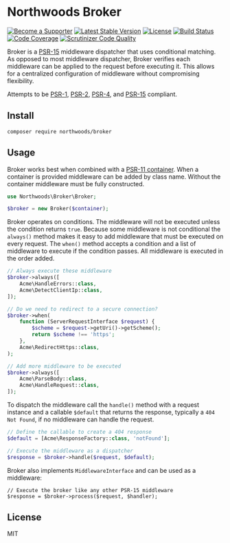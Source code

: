Northwoods Broker
=================

[![Become a Supporter](https://img.shields.io/badge/patreon-sponsor%20me-e6461a.svg)](https://www.patreon.com/shadowhand)
[![Latest Stable Version](https://img.shields.io/packagist/v/northwoods/broker.svg)](https://packagist.org/packages/northwoods/broker)
[![License](https://img.shields.io/packagist/l/northwoods/broker.svg)](https://github.com/northwoods/broker/blob/master/LICENSE)
[![Build Status](https://travis-ci.org/northwoods/broker.svg)](https://travis-ci.org/northwoods/broker)
[![Code Coverage](https://scrutinizer-ci.com/g/northwoods/broker/badges/coverage.png?b=master)](https://scrutinizer-ci.com/g/northwoods/broker/?branch=master)
[![Scrutinizer Code Quality](https://scrutinizer-ci.com/g/northwoods/broker/badges/quality-score.png?b=master)](https://scrutinizer-ci.com/g/northwoods/broker/?branch=master)

Broker is a [PSR-15][psr-15] middleware dispatcher that uses conditional matching.
As opposed to most middleware dispatcher, Broker verifies each middleware
can be applied to the request before executing it. This allows for a centralized
configuration of middleware without compromising flexibility.

Attempts to be [PSR-1][psr-1], [PSR-2][psr-2], [PSR-4][psr-4], and [PSR-15][psr-15] compliant.

[psr-1]: http://www.php-fig.org/psr/psr-1/
[psr-2]: http://www.php-fig.org/psr/psr-2/
[psr-4]: http://www.php-fig.org/psr/psr-4/
[psr-11]: http://www.php-fig.org/psr/psr-11/
[psr-15]: http://www.php-fig.org/psr/psr-15/

## Install

```
composer require northwoods/broker
```

## Usage

Broker works best when combined with a [PSR-11 container][psr-11]. When a container
is provided middleware can be added by class name. Without the container middleware
must be fully constructed.

```php
use Northwoods\Broker\Broker;

$broker = new Broker($container);
```

Broker operates on conditions. The middleware will not be executed unless the
condition returns `true`. Because some middleware is not conditional the `always()`
method makes it easy to add middleware that must be executed on every request.
The `when()` method accepts a condition and a list of middleware to execute if
the condition passes. All middleware is executed in the order added.

```php
// Always execute these middleware
$broker->always([
    Acme\HandleErrors::class,
    Acme\DetectClientIp::class,
]);

// Do we need to redirect to a secure connection?
$broker->when(
    function (ServerRequestInterface $request) {
        $scheme = $request->getUri()->getScheme();
        return $scheme !== 'https';
    },
    Acme\RedirectHttps::class,
);

// Add more middleware to be executed
$broker->always([
    Acme\ParseBody::class,
    Acme\HandleRequest::class,
]);
```

To dispatch the middleware call the `handle()` method with a request instance
and a callable `$default` that returns the response, typically a `404 Not Found`,
if no middleware can handle the request.

```php
// Define the callable to create a 404 response
$default = [Acme\ResponseFactory::class, 'notFound'];

// Execute the middleware as a dispatcher
$response = $broker->handle($request, $default);
```

Broker also implements `MiddlewareInterface` and can be used as a middleware:

```
// Execute the broker like any other PSR-15 middleware
$response = $broker->process($request, $handler);
```

## License

MIT
